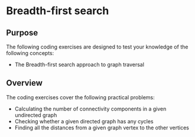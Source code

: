 # Breadth-first search

## Purpose

The following coding exercises are designed to test your knowledge of the following concepts:

* The Breadth-first search approach to graph traversal

## Overview

The coding exercises cover the following practical problems:
* Calculating the number of connectivity components in a given undirected graph
* Checking whether a given directed graph has any cycles
* Finding all the distances from a given graph vertex to the other vertices

